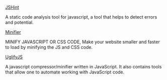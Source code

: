 [JSHint](http://jshint.com) 

A static code analysis tool for javascript, a tool that helps to detect errors and potential.


[Minifier](http://www.minifier.org)

MINIFY JAVASCRIPT OR CSS CODE, Make your website smaller and faster to load by minifying the JS and CSS code.


[UglifyJS](http://lisperator.net/uglifyjs/)

A javascript compressor/minifier written in JavaScript. It also contains tools that allow one to automate working with JavaScript code.